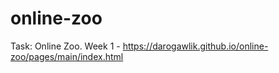 # online-zoo

Task: Online Zoo. Week 1 - https://darogawlik.github.io/online-zoo/pages/main/index.html



